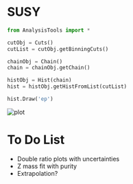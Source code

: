 # SUSY

```python
from AnalysisTools import *

cutObj = Cuts()
cutList = cutObj.getBinningCuts()

chainObj = Chain()
chain = chainObj.getChain()

histObj = Hist(chain)
hist = histObj.getHistFromList(cutList)

hist.Draw('ep')

```

![plot](http://www-hep.colorado.edu/~mulholland/plot1.png " ")


# To Do List
* Double ratio plots with uncertainties
* Z mass fit with purity
* Extrapolation?